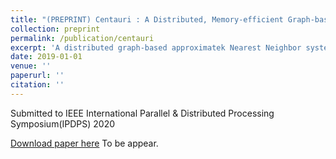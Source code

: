 ```yaml
---
title: "(PREPRINT) Centauri : A Distributed, Memory-efficient Graph-based ANNS System"
collection: preprint
permalink: /publication/centauri
excerpt: 'A distributed graph-based approximatek Nearest Neighbor system'
date: 2019-01-01
venue: ''
paperurl: ''
citation: ''
---
```

<!-- 
Designed a distributed graph-based k Nearest Neighbor system, addressing the high memory usage issue
Proposed batching techniques to avoid communication costs between machines
Conducted experiments to validate the system, the result outperforming baseline in both memory usage and precision; Deployed the world largest graph-base kNN system (1 billion entries in dataset) -->

Submitted to IEEE International Parallel & Distributed Processing Symposium(IPDPS) 2020

<!-- [Download paper here](http://academicpages.github.io/files/paper1.pdf) -->
[Download paper here](#) To be appear.



